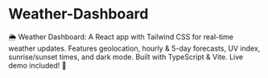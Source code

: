# Weather-Dashboard
🌦️ Weather Dashboard: A React app with Tailwind CSS for real-time weather updates. Features geolocation, hourly &amp; 5-day forecasts, UV index, sunrise/sunset times, and dark mode. Built with TypeScript &amp; Vite. Live demo included! 🚀
